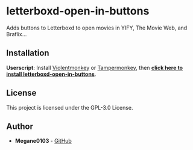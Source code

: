 # letterboxd-open-in-buttons
Adds buttons to Letterboxd to open movies in YIFY, The Movie Web, and Braflix...

## Installation
**Userscript**: Install [Violentmonkey](https://violentmonkey.github.io/) or [Tampermonkey](https://tampermonkey.net/), then **[click here to install letterboxd-open-in-buttons](https://update.greasyfork.org/scripts/505525/Letterboxd%20Open%20in%20Buttons.user.js)**.

## License

This project is licensed under the GPL-3.0 License.

## Author

- **Megane0103** - [GitHub](https://github.com/Megane0103/letterboxd-open-in-buttons) 


